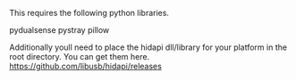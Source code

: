 This requires the following python libraries.

pydualsense
pystray
pillow

Additionally youll need to place the hidapi dll/library for your platform in the root directory. You can get them here. https://github.com/libusb/hidapi/releases

